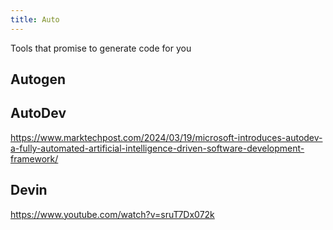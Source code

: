```yaml
---
title: Auto
---
```

Tools that promise to generate code for you

## Autogen
## AutoDev

https://www.marktechpost.com/2024/03/19/microsoft-introduces-autodev-a-fully-automated-artificial-intelligence-driven-software-development-framework/

## Devin

https://www.youtube.com/watch?v=sruT7Dx072k